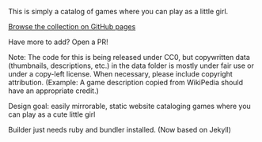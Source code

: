 This is simply a catalog of games where you can play as a little girl.

[Browse the collection on GitHub pages](https://tsumfan.github.io/lg-vg-db/games)

Have more to add? Open a PR!

Note: The code for this is being released under CC0, but copywritten data (thumbnails, descriptions, etc.) in the data folder is mostly under fair use or under a copy-left license. When necessary, please include copyright attribution. (Example: A game description copied from WikiPedia should have an appropriate credit.)

Design goal: easily mirrorable, static website cataloging games where you can play as a cute little girl

Builder just needs ruby and bundler installed. (Now based on Jekyll)